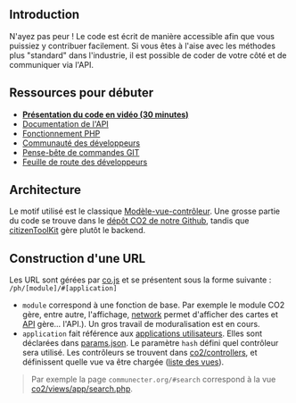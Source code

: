 ## Introduction
N'ayez pas peur ! Le code est écrit de manière accessible afin que vous puissiez y contribuer facilement.
Si vous êtes à l'aise avec les méthodes plus "standard" dans l'industrie, il est possible de coder de votre côté et de communiquer via l'API.

## Ressources pour débuter
* **[Présentation du code en vidéo (30 minutes)](https://www.youtube.com/watch?v=2rkE69--LxM)**
* [Documentation de l'API](http://co.tools/API)
* [Fonctionnement PHP](https://docs.google.com/drawings/d/1nSlaLy6ce7CWxvkXUbwIEYNVTeL6f35qm0CqoBjlvR0/edit?usp=sharing)
* [Communauté des développeurs](https://www.communecter.org/#@codev)
* [Pense-bête de commandes GIT](https://gist.github.com/aquelito/8596717)
* [Feuille de route des développeurs](https://raw.githubusercontent.com/pixelhumain/communecter/master/docs/roadmap.org)

## Architecture
Le motif utilisé est le classique [Modèle-vue-contrôleur](https://fr.wikipedia.org/wiki/Mod%C3%A8le-vue-contr%C3%B4leur). Une grosse partie du code se trouve dans le [dépôt CO2 de notre Github](https://github.com/pixelhumain/co2/), tandis que [citizenToolKit](https://github.com/pixelhumain/citizenToolKit) gère plutôt le backend.

## Construction d'une URL
Les URL sont gérées par [co.js](https://github.com/pixelhumain/co2/blob/master/assets/js/co.js) et se présentent sous la forme suivante : `/ph/[module]/#[application]`

* `module` correspond à une fonction de base. Par exemple le module CO2 gère, entre autre, l'affichage, [network](https://wiki.communecter.org/fr/network---cr%C3%A9er-une-carte.html) permet d'afficher des cartes et [API](http://co.tools/API) gère... l'API.). Un gros travail de moduralisation est en cours.
* `application` fait référence aux [applications utilisateurs](https://wiki.communecter.org/fr/pr%C3%A9sentation-fonctionnelle.html). Elles sont déclarées dans [params.json](https://github.com/pixelhumain/co2/blob/master/config/CO2/params.json). Le paramètre `hash` défini quel contrôleur sera utilisé. Les contrôleurs se trouvent dans [co2/controllers](https://github.com/pixelhumain/co2/tree/master/controllers), et définissent quelle vue va être chargée ([liste des vues](https://github.com/pixelhumain/co2/tree/master/views)).

> Par exemple la page `communecter.org/#search` correspond à la vue [co2/views/app/search.php](https://github.com/pixelhumain/co2/blob/master/views/app/search.php).
